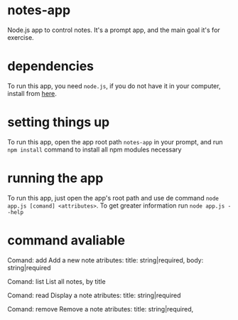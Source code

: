 # notes-app
Node.js app to control notes. It's a prompt app, and the main goal it's for exercise.

# dependencies
To run this app, you need `node.js`, if you do not have it in your computer, install from <a href="https://nodejs.org/en/download/">here</a>.

# setting things up
To run this app, open the app root path `notes-app` in your prompt, and run `npm install` command to install all npm modules necessary

# running the app
To run this app, just open the app's root path and use de command `node app.js [comand] <attributes>`. To get greater information run `node app.js --help`

# command avaliable
Comand: add
  Add a new note 
  atributes:
    title: string|required,
    body: string|required
    
Comand: list
  List all notes, by title
  
Comand: read
  Display a note
  atributes:
    title: string|required
  
Comand: remove
  Remove a note
  atributes:
    title: string|required,
    
